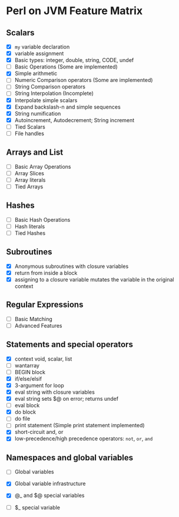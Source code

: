# Perl on JVM Feature Matrix

## Scalars
- [x] `my` variable declaration
- [x] variable assignment
- [x] Basic types: integer, double, string, CODE, undef
- [ ] Basic Operations (Some are implemented)
- [x] Simple arithmetic
- [ ] Numeric Comparison operators (Some are implemented)
- [ ] String Comparison operators
- [ ] String Interpolation (Incomplete)
- [x] Interpolate simple scalars
- [x] Expand backslash-n and simple sequences
- [x] String numification
- [x] Autoincrement, Autodecrement; String increment
- [ ] Tied Scalars
- [ ] File handles

## Arrays and List
- [ ] Basic Array Operations
- [ ] Array Slices
- [ ] Array literals
- [ ] Tied Arrays

## Hashes
- [ ] Basic Hash Operations
- [ ] Hash literals
- [ ] Tied Hashes

## Subroutines
- [x] Anonymous subroutines with closure variables
- [x] return from inside a block
- [x] assigning to a closure variable mutates the variable in the original context

## Regular Expressions
- [ ] Basic Matching
- [ ] Advanced Features

## Statements and special operators
- [x] context void, scalar, list
- [ ] wantarray
- [ ] BEGIN block
- [x] if/else/elsif
- [x] 3-argument for loop
- [x] eval string with closure variables
- [x] eval string sets $@ on error; returns undef
- [ ] eval block
- [x] do block
- [ ] do file
- [ ] print statement (Simple print statement implemented)
- [x] short-circuit and, or
- [x] low-precedence/high precedence operators: `not`, `or`, `and`

## Namespaces and global variables
- [ ] Global variables
- [x] Global variable infrastructure
- [x] @_ and $@ special variables
- [ ] $_ special variable

